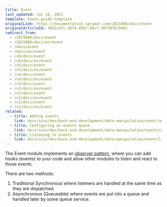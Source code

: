 ```yaml
---
title: Event
last_updated: Jun 16, 2021
template: howto-guide-template
originalLink: https://documentation.spryker.com/2021080/docs/event
originalArticleId: 3652cdfc-3b74-45bf-b9cf-307307bc9481
redirect_from:
  - /2021080/docs/event
  - /2021080/docs/en/event
  - /docs/event
  - /docs/en/event
  - /v6/docs/event
  - /v6/docs/en/event
  - /v5/docs/event
  - /v5/docs/en/event
  - /v4/docs/event
  - /v4/docs/en/event
  - /v3/docs/event
  - /v3/docs/en/event
  - /v2/docs/event
  - /v2/docs/en/event
  - /v1/docs/event
  - /v1/docs/en/event
related:
  - title: Adding events
    link: docs/scos/dev/back-end-development/data-manipulation/event/adding-events.html
  - title: Configuring an events queue
    link: docs/scos/dev/back-end-development/data-manipulation/event/configuring-an-events-queue.html
  - title: Listening to events
    link: docs/scos/dev/back-end-development/data-manipulation/event/listening-to-events.html
---
```


The Event module implements an [observer pattern](https://en.wikipedia.org/wiki/Observer_pattern), where you can add hooks (events) to your code and allow other modules to listen and react to those events.

There are two methods:
1. Traditional Synchronous where listeners are handled at the same time as they are dispatched.
2. Asynchronous (Queueable) where events are put into a queue and handled later by some queue service.
